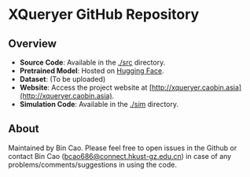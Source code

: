 
# XQueryer GitHub Repository

## Overview
- **Source Code**: Available in the [./src](./src) directory.
- **Pretrained Model**: Hosted on [Hugging Face](https://huggingface.co/datasets/caobin/XQueryer).
- **Dataset**: (To be uploaded)
- **Website**: Access the project website at [http://xqueryer.caobin.asia](http://xqueryer.caobin.asia).
- **Simulation Code**: Available in the [./sim](./sim) directory.


## About 
Maintained by Bin Cao. Please feel free to open issues in the Github or contact Bin Cao
(bcao686@connect.hkust-gz.edu.cn) in case of any problems/comments/suggestions in using the code. 
